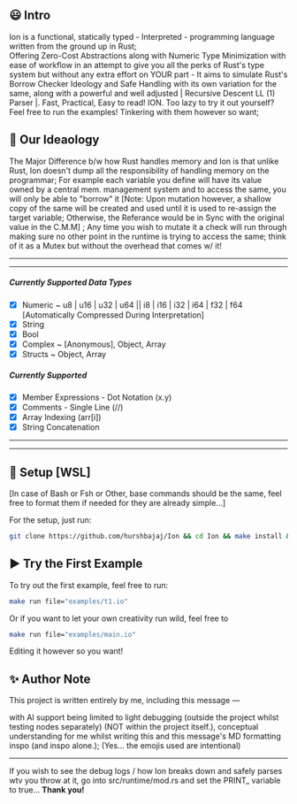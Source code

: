 ## 😃 Intro

Ion is a functional, statically typed - Interpreted - programming language written from the ground up in Rust;  
Offering Zero-Cost Abstractions along with Numeric Type Minimization with ease of workflow in an attempt to give you all the perks of Rust's type system but without any extra effort on YOUR part - It aims to simulate Rust's Borrow Checker Ideology and Safe Handling with its own variation for the same, along with a powerful and well adjusted | Recursive Descent LL (1) Parser |. Fast, Practical, Easy to read! ION.
Too lazy to try it out yourself? Feel free to run the examples! Tinkering with them however so want;

<h2>💭 Our Ideaology</h2>
<p>The Major Difference b/w how Rust handles memory and Ion is that unlike Rust, Ion doesn't dump all the responsibility of handling memory on the programmar; For example each variable you define will have its value owned by a central mem. management system and to access the same, you will only be able to "borrow" it [Note: Upon mutation however, a shallow copy of the same will be created and used until it is used to re-assign the target variable; Otherwise, the Referance would be in Sync with the original value in the C.M.M] ; Any time you wish to mutate it a check will run through making sure no other point in the runtime is trying to access the same; think of it as a Mutex but without the overhead that comes w/ it! </p>
<hr>
<hr>

##### Currently Supported Data Types
- [x] Numeric ~ u8 | u16 | u32 | u64 || i8 | i16 | i32 | i64 | f32 | f64 [Automatically Compressed During Interpretation]
- [x] String
- [x] Bool
- [x] Complex ~ [Anonymous], Object, Array
- [x] Structs ~ Object, Array

##### Currently Supported
- [x] Member Expressions - Dot Notation (x.y)
- [x] Comments - Single Line (//)
- [x] Array Indexing (arr[i])
- [x] String Concatenation
---
---

## 🚀 Setup [WSL] 

[In case of Bash or Fsh or Other, base commands should be the same, feel free to format them if needed for they are already simple...]

For the setup, just run:

```bash
git clone https://github.com/hurshbajaj/Ion && cd Ion && make install && make build
```

## ▶️ Try the First Example

To try out the first example, feel free to run:

```bash
make run file="examples/t1.io"
```

Or if you want to let your own creativity run wild, feel free to

```bash
make run file="examples/main.io"
```
Editing it however so you want!
<br>
## ✨ Author Note

This project is written entirely by me, including this message —  

with AI support being limited to light debugging (outside the project whilst testing nodes separately) (NOT within the project itself.), conceptual understanding for me whilst writing this and this message's MD formatting inspo (and inspo alone.);
(Yes... the emojis used are intentional)  

<hr>

If you wish to see the debug logs / how Ion breaks down and safely parses wtv you throw at it, go into src/runtime/mod.rs and set the PRINT_ variable to true...
**Thank you!**

